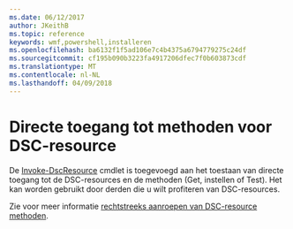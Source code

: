 ```yaml
---
ms.date: 06/12/2017
author: JKeithB
ms.topic: reference
keywords: wmf,powershell,installeren
ms.openlocfilehash: ba6132f1f5ad106e7c4b4375a6794779275c24df
ms.sourcegitcommit: cf195b090b3223fa4917206dfec7f0b603873cdf
ms.translationtype: MT
ms.contentlocale: nl-NL
ms.lasthandoff: 04/09/2018
---
```

# <a name="direct-access-to-dsc-resource-methods"></a>Directe toegang tot methoden voor DSC-resource


De [Invoke-DscResource](https://technet.microsoft.com/library/mt517869.aspx) cmdlet is toegevoegd aan het toestaan van directe toegang tot de DSC-resources en de methoden (Get, instellen of Test). Het kan worden gebruikt door derden die u wilt profiteren van DSC-resources.

Zie voor meer informatie [rechtstreeks aanroepen van DSC-resource methoden](https://msdn.microsoft.com/powershell/dsc/directcallresource).